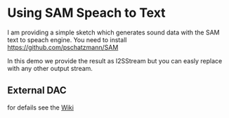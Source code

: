 # Using SAM Speach to Text

I am providing a simple sketch which generates sound data with the SAM text to speach engine.
You need to install https://github.com/pschatzmann/SAM

In this demo we provide the result as I2SStream but you can easly replace with any other output stream. 

## External DAC

for defails see the [Wiki](https://github.com/pschatzmann/arduino-audio-tools/wiki/External-DAC)